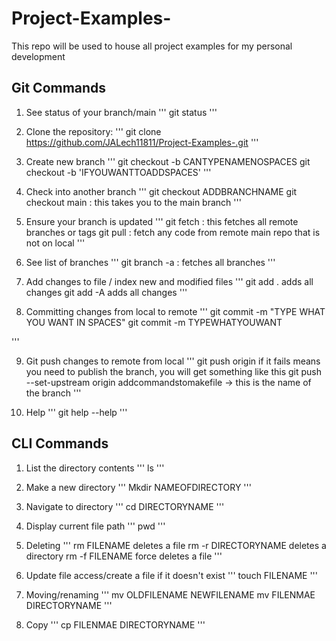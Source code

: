 # Project-Examples-
This repo will be used to house all project examples for my personal development 

## Git Commands

1. See status of your branch/main 
'''
git status
'''

2. Clone the repository: 
'''
git clone https://github.com/JALech11811/Project-Examples-.git
'''

3. Create new branch 
'''
git checkout -b CANTYPENAMENOSPACES
git checkout -b 'IFYOUWANTTOADDSPACES'
'''

4. Check into another branch
'''
git checkout ADDBRANCHNAME
git checkout main : this takes you to the main branch
'''

5. Ensure your branch is updated
'''
git fetch : this fetches all remote branches or tags
git pull : fetch any code from remote main repo that is not on local 
'''

6. See list of branches
'''
git branch -a  : fetches all branches 
'''

7. Add changes to file / index new and modified files
'''
git add .   adds all changes 
git add -A  adds all changes 
'''

8. Committing changes from local to remote
''' 
git commit -m "TYPE WHAT YOU WANT IN SPACES"
git commit -m TYPEWHATYOUWANT

'''

9. Git push changes to remote from local
'''
git push origin
if it fails means you need to publish the branch, you will get something like this
git push --set-upstream origin addcommandstomakefile  -> this is the name of the branch
'''

10. Help 
'''
git help
--help
'''


## CLI Commands

1. List the directory contents 
'''
ls 
'''

2. Make a new directory
'''
Mkdir NAMEOFDIRECTORY
'''

3. Navigate to directory
'''
cd DIRECTORYNAME
'''

4. Display current file path 
'''
pwd
'''

5. Deleting
'''
rm FILENAME  deletes a file
rm -r DIRECTORYNAME  deletes a directory
rm -f FILENAME  force deletes a file
'''

6. Update file access/create a file if it doesn't exist 
'''
touch FILENAME
'''

7. Moving/renaming
'''
mv OLDFILENAME NEWFILENAME
mv FILENMAE DIRECTORYNAME
'''

8. Copy 
'''
cp FILENMAE DIRECTORYNAME
'''

